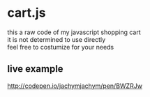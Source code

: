 # cart.js

this a raw code of my javascript shopping cart  
it is not determined to use directly  
feel free to costumize for your needs  

## live example
http://codepen.io/jachymjachym/pen/BWZRJw
